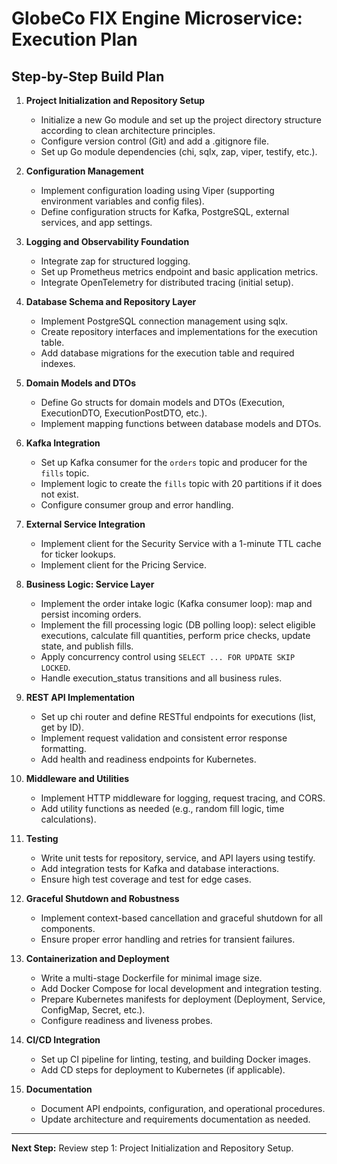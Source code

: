 # GlobeCo FIX Engine Microservice: Execution Plan

## Step-by-Step Build Plan

1. **Project Initialization and Repository Setup**
   - Initialize a new Go module and set up the project directory structure according to clean architecture principles.
   - Configure version control (Git) and add a .gitignore file.
   - Set up Go module dependencies (chi, sqlx, zap, viper, testify, etc.).

2. **Configuration Management**
   - Implement configuration loading using Viper (supporting environment variables and config files).
   - Define configuration structs for Kafka, PostgreSQL, external services, and app settings.

3. **Logging and Observability Foundation**
   - Integrate zap for structured logging.
   - Set up Prometheus metrics endpoint and basic application metrics.
   - Integrate OpenTelemetry for distributed tracing (initial setup).

4. **Database Schema and Repository Layer**
   - Implement PostgreSQL connection management using sqlx.
   - Create repository interfaces and implementations for the execution table.
   - Add database migrations for the execution table and required indexes.

5. **Domain Models and DTOs**
   - Define Go structs for domain models and DTOs (Execution, ExecutionDTO, ExecutionPostDTO, etc.).
   - Implement mapping functions between database models and DTOs.

6. **Kafka Integration**
   - Set up Kafka consumer for the `orders` topic and producer for the `fills` topic.
   - Implement logic to create the `fills` topic with 20 partitions if it does not exist.
   - Configure consumer group and error handling.

7. **External Service Integration**
   - Implement client for the Security Service with a 1-minute TTL cache for ticker lookups.
   - Implement client for the Pricing Service.

8. **Business Logic: Service Layer**
   - Implement the order intake logic (Kafka consumer loop): map and persist incoming orders.
   - Implement the fill processing logic (DB polling loop): select eligible executions, calculate fill quantities, perform price checks, update state, and publish fills.
   - Apply concurrency control using `SELECT ... FOR UPDATE SKIP LOCKED`.
   - Handle execution_status transitions and all business rules.

9. **REST API Implementation**
   - Set up chi router and define RESTful endpoints for executions (list, get by ID).
   - Implement request validation and consistent error response formatting.
   - Add health and readiness endpoints for Kubernetes.
   
10. **Middleware and Utilities**
    - Implement HTTP middleware for logging, request tracing, and CORS.
    - Add utility functions as needed (e.g., random fill logic, time calculations).

11. **Testing**
    - Write unit tests for repository, service, and API layers using testify.
    - Add integration tests for Kafka and database interactions.
    - Ensure high test coverage and test for edge cases.

12. **Graceful Shutdown and Robustness**
    - Implement context-based cancellation and graceful shutdown for all components.
    - Ensure proper error handling and retries for transient failures.

13. **Containerization and Deployment**
    - Write a multi-stage Dockerfile for minimal image size.
    - Add Docker Compose for local development and integration testing.
    - Prepare Kubernetes manifests for deployment (Deployment, Service, ConfigMap, Secret, etc.).
    - Configure readiness and liveness probes.

14. **CI/CD Integration**
    - Set up CI pipeline for linting, testing, and building Docker images.
    - Add CD steps for deployment to Kubernetes (if applicable).

15. **Documentation**
    - Document API endpoints, configuration, and operational procedures.
    - Update architecture and requirements documentation as needed.

---

**Next Step:**
Review step 1: Project Initialization and Repository Setup. 